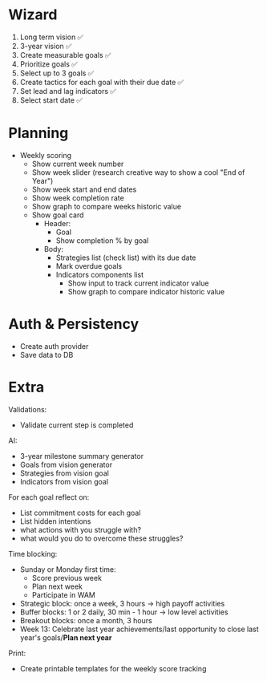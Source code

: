 # Wizard
1. Long term vision ✅
2. 3-year vision ✅
3. Create measurable goals ✅
4. Prioritize goals ✅
5. Select up to 3 goals ✅
6. Create tactics for each goal with their due date ✅
7. Set lead and lag indicators ✅
8. Select start date ✅


# Planning
- Weekly scoring
  - Show current week number
  - Show week slider (research creative way to show a cool "End of Year")
  - Show week start and end dates
  - Show week completion rate
  - Show graph to compare weeks historic value
  - Show goal card 
    - Header: 
      - Goal
      - Show completion % by goal
    - Body: 
      - Strategies list (check list) with its due date
      - Mark overdue goals
      - Indicators components list
        - Show input to track current indicator value
        - Show graph to compare indicator historic value


# Auth & Persistency
- Create auth provider
- Save data to DB


# Extra 
Validations:
- Validate current step is completed

AI:
- 3-year milestone summary generator
- Goals from vision generator
- Strategies from vision goal
- Indicators from vision goal

For each goal reflect on:
- List commitment costs for each goal
- List hidden intentions
- what actions with you struggle with?
- what would you do to overcome these struggles?

Time blocking:
- Sunday or Monday first time:
  - Score previous week
  - Plan next week
  - Participate in WAM
- Strategic block: once a week, 3 hours -> high payoff activities
- Buffer blocks: 1 or 2 daily, 30 min - 1 hour -> low level activities
- Breakout blocks: once a month, 3 hours
- Week 13: Celebrate last year achievements/last opportunity to close last year's goals/**Plan next year**

Print:
- Create printable templates for the weekly score tracking


